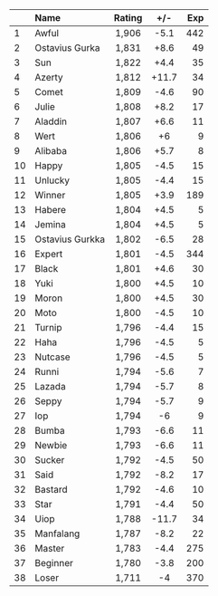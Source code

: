 | |Name|Rating|+/-|Exp|
|-|:---|:----:|:-:|--:|
|1|Awful|1,906|-5.1|442|
|2|Ostavius Gurka|1,831|+8.6|49|
|3|Sun|1,822|+4.4|35|
|4|Azerty|1,812|+11.7|34|
|5|Comet|1,809|-4.6|90|
|6|Julie|1,808|+8.2|17|
|7|Aladdin|1,807|+6.6|11|
|8|Wert|1,806|+6|9|
|9|Alibaba|1,806|+5.7|8|
|10|Happy|1,805|-4.5|15|
|11|Unlucky|1,805|-4.4|15|
|12|Winner|1,805|+3.9|189|
|13|Habere|1,804|+4.5|5|
|14|Jemina|1,804|+4.5|5|
|15|Ostavius Gurkka|1,802|-6.5|28|
|16|Expert|1,801|-4.5|344|
|17|Black|1,801|+4.6|30|
|18|Yuki|1,800|+4.5|10|
|19|Moron|1,800|+4.5|30|
|20|Moto|1,800|-4.5|10|
|21|Turnip|1,796|-4.4|15|
|22|Haha|1,796|-4.5|5|
|23|Nutcase|1,796|-4.5|5|
|24|Runni|1,794|-5.6|7|
|25|Lazada|1,794|-5.7|8|
|26|Seppy|1,794|-5.7|9|
|27|Iop|1,794|-6|9|
|28|Bumba|1,793|-6.6|11|
|29|Newbie|1,793|-6.6|11|
|30|Sucker|1,792|-4.5|50|
|31|Said|1,792|-8.2|17|
|32|Bastard|1,792|-4.6|10|
|33|Star|1,791|-4.4|50|
|34|Uiop|1,788|-11.7|34|
|35|Manfalang|1,787|-8.2|22|
|36|Master|1,783|-4.4|275|
|37|Beginner|1,780|-3.8|200|
|38|Loser|1,711|-4|370|
